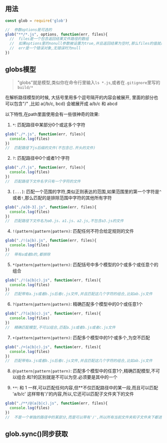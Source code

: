 ## 用法

```javascript
const glob = require('glob')

//  参数options是可选的
glob("**/*.js", options, function(err, files){
  //  files是一个包含返回结果文件路径的数组
  //  如果options里的nonull参数被设置为true,并且返回结果为空时,那么files的值就是匹配规则本身"**/*.js"
  //  err是一个错误对象,无错误时为null
})
```

## globs模型

> "globs"就是模型,类似你在命令行里输入`ls *.js`,或者在`.gitignore`里写的`build/*`

在解析路径模型的时候, 大括号里用多个逗号隔开的内容会被展开, 里面的部分也可以包含"/" ,比如  a{/b/c, bcd}  会被展开成 a/b/c 和 abcd 

以下特性,在path里面使用会有一些很神奇的效果:
1. `*`: 匹配路径中某部分0个或这多个字符

```javascript
glob("./*.js", function(err, files){
  console.log(files)
})
//  匹配路径下js后缀的文件(不包含已.开头的文件)
```

2. `?`: 匹配路径中0个或者1个字符

```javascript
glob("./?.js", function(err, files){
  console.log(files)
})
//  匹配路径下文件名字只有一个字符的文件
```

3. `[...]`: 匹配一个范围的字符,类似正则表达的范围,如果范围里的第一个字符是`^`或者`!`,那么匹配的是排除范围中字符的其他所有字符

```javascript
glob("./a[0-3].js", function(err, files){
  console.log(files)
})
//  匹配路径下文件名为a0.js、a1.js、a2.js,不包含a3.js的文件
```

4. `!(pattern|pattern|pattern)`: 匹配任何不符合给定规则的文件

```javascript
glob("./!(a|b).js", function(err, files){
  console.log(files)
})
//  带有a或者b的,都排除
```

5. `*(pattern|pattern|pattern)`: 匹配括号中多个模型的0个或多个或任意个的组合

```javascript
glob("./!(a|b|c).js", function(err, files){
  console.log(files)
})
//  匹配带有a.js或者b.js后者c.js文件,并且匹配这几个字符的组合,比如ab.js文件
```

6. `?(pattern|pattern|pattern)`:  精确匹配多个模型中的0个或任意1个

```javascript
glob("./?(a|b|c).js", function(err, files){
  console.log(files)
})
//  精确匹配模型,不可以组合,匹配a.js或者b.js或者c.js文件
```

7. `+(pattern|pattern|pattern)`: 匹配多个模型中的1个或多个,为空不匹配

```javascript
glob("./+(a|b|c).js", function(err, files){
  console.log(files)
})
//  匹配带有a.js或者b.js后者c.js文件,并且匹配这几个字符的组合,比如ab.js文件
```

8. `@(pattern|pattern|pattern)`: 匹配多个模型中的任意1个,精确匹配模型,不可以组合.和?的区别就是不可以为空.必须要是其中的一个

9. `**`: 和 1 一样,可以匹配任何内容,但**不仅匹配路径中的某一段,而且可以匹配 'a/b/c' 这样带有'/'的内容,所以,它还可以匹配子文件夹下的文件

```javascript
glob("./**/@(a|b|c).js", function(err, files){
  console.log(files)
})
//  不是一个单独的路径中的某部分,而是可以带有'/',所以所有当前文件夹和子文件夹下都进行匹配
```

## glob.sync()同步获取